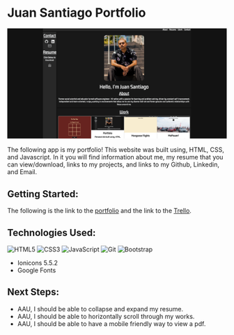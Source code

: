 # Juan Santiago Portfolio
![This is an image](assets/imgs/Portfolio-Landing.png)

The following app is my portfolio! This website was built using, HTML, CSS, and Javascript. In it you will find information about me, my resume that you can view/download, links to my projects, and links to my Github, Linkedin, and Email.

## Getting Started:
The following is the link to the [portfolio](https://juan-santiago-portfolio-99.netlify.app/) and the link to the [Trello](https://trello.com/b/ETNSKCuh/juan-santiago-portfolio).

## Technologies Used:
![HTML5](https://img.shields.io/badge/html5-%23E34F26.svg?style=for-the-badge&logo=html5&logoColor=white)
![CSS3](https://img.shields.io/badge/css3-%231572B6.svg?style=for-the-badge&logo=css3&logoColor=white)
![JavaScript](https://img.shields.io/badge/javascript-%23323330.svg?style=for-the-badge&logo=javascript&logoColor=%23F7DF1E)
![Git](https://img.shields.io/badge/git-%23F05033.svg?style=for-the-badge&logo=git&logoColor=white)
![Bootstrap](https://img.shields.io/badge/bootstrap-%23563D7C.svg?style=for-the-badge&logo=bootstrap&logoColor=white)
- Ionicons 5.5.2
- Google Fonts

## Next Steps: 

- AAU, I should be able to collapse and expand my resume.
- AAU, I should be able to horizontally scroll through my works.
- AAU, I should be able to have a mobile friendly way to view a pdf.
